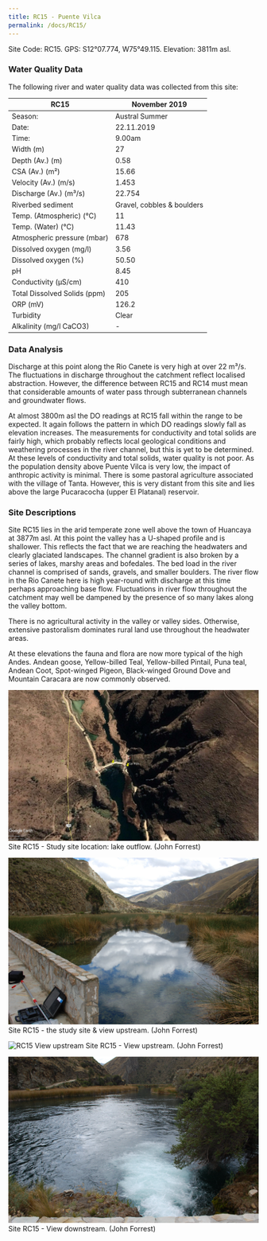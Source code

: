 ```yaml
---
title: RC15 - Puente Vilca
permalink: /docs/RC15/
---
```




Site Code: RC15.  GPS: S12°07.774, W75°49.115. Elevation:
3811m asl.

### Water Quality Data

The following river and water quality data was collected from this site:

| RC15                         | November 2019                 | 
|------------------------------|-------------------------------|
| Season:                      | Austral Summer                |
| Date:                        | 22.11.2019                    |
| Time:                        | 9.00am                       |
| Width (m)                    | 27                            |
| Depth (Av.) (m)              | 0.58                         |
| CSA (Av.) (m²)               | 15.66                         |
| Velocity (Av.) (m/s)         | 1.453                         |
| Discharge (Av.) (m³/s)       | 22.754                        |
| Riverbed sediment            | Gravel, cobbles & boulders    |
| Temp. (Atmospheric) (°C)     | 11                            |
| Temp. (Water) (°C)           | 11.43                         |
| Atmospheric pressure (mbar)  | 678                           |
| Dissolved oxygen (mg/l)      | 3.56                          |
| Dissolved oxygen (%)         | 50.50                         |
| pH                           | 8.45                          |
| Conductivity (µS/cm)         | 410                           |
| Total Dissolved Solids (ppm) | 205                           |
| ORP (mV)                     | 126.2                         |
| Turbidity                    | Clear                         |
| Alkalinity (mg/l CaCO3)      |   -  |

### Data Analysis
Discharge at this point along the Rio Canete is very high at over 22 m³/s. The fluctuations in discharge throughout the catchment reflect localised abstraction. However, the difference between RC15 and RC14 must mean that considerable amounts of water pass through subterranean channels and groundwater flows.

At almost 3800m asl the DO readings at RC15 fall within the range to be expected. It again follows the pattern in which DO readings slowly fall as elevation increases. The measurements for conductivity and total solids are fairly high, which probably reflects local geological conditions and weathering processes in the river channel, but this is yet to be determined. At these levels of conductivity and total solids, water quality is not poor. As the population density above Puente Vilca is very low, the impact of anthropic activity is minimal. There is some pastoral agriculture associated with the village of Tanta. However, this is very distant from this site and lies above the large Pucaracocha (upper El Platanal) reservoir.
  
### Site Descriptions
Site RC15 lies in the arid temperate zone well above the town of Huancaya at 3877m asl. At this point the valley has a U-shaped profile and is shallower. This reflects the fact that we are reaching the headwaters and clearly glaciated landscapes. The channel gradient is also broken by a series of lakes, marshy areas and bofedales. The bed load in the river channel is comprised of sands, gravels, and smaller boulders. The river flow in the Rio Canete here is high year-round with discharge at this time perhaps approaching base flow. Fluctuations in river flow throughout the catchment may well be dampened by the presence of so many lakes along the valley bottom.  

There is no agricultural activity in the valley or valley sides. Otherwise, extensive pastoralism dominates rural land use throughout the headwater areas.

At these elevations the fauna and flora are now more typical of the high Andes. Andean goose, Yellow-billed Teal, Yellow-billed Pintail, Puna teal, Andean Coot, Spot-winged Pigeon, Black-winged Ground Dove and Mountain Caracara are now commonly observed.  


![RC15 View upstream](/assets/SiteDescriptions/RC15/RC15PuenteVilca.jpg)
Site RC15 - Study site location: lake outflow. (John Forrest)


![Site RC15 - the study site & view upstream. (John Forrest)](/assets/SiteDescriptions/RC15/RC15Site&Viewupstream.jpg)
Site RC15 - the study site & view upstream. (John Forrest)


![RC15 View upstream](/assets/SiteDescriptions/RC15/RC15Viewupstream.jpg)
Site RC15 - View upstream. (John Forrest)


![image](/assets/SiteDescriptions/RC15/RC15Viewdownstream.jpg)
Site RC15 - View downstream. (John Forrest)

